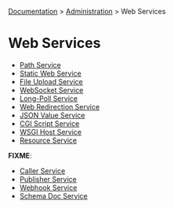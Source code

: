 [Documentation](.) > [Administration](Administration) > Web Services

# Web Services

* [Path Service](Path-Service)
* [Static Web Service](Static-Web-Service)
* [File Upload Service](File-Upload-Service)
* [WebSocket Service](WebSocket-Service)
* [Long-Poll Service](Long-Poll-Service)
* [Web Redirection Service](Web-Redirection-Service)
* [JSON Value Service](JSON-Value-Service)
* [CGI Script Service](CGI-Script-Service)
* [WSGI Host Service](WSGI-Host-Service)
* [Resource Service](Resource-Service)

**FIXME**:

* [Caller Service]()
* [Publisher Service]()
* [Webhook Service]()
* [Schema Doc Service]()
